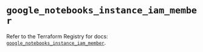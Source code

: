 # `google_notebooks_instance_iam_member`

Refer to the Terraform Registry for docs: [`google_notebooks_instance_iam_member`](https://registry.terraform.io/providers/hashicorp/google-beta/5.16.0/docs/resources/google_notebooks_instance_iam_member).
